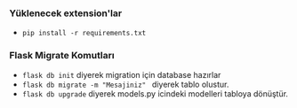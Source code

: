 ### Yüklenecek extension'lar
- `pip install -r requirements.txt`

### Flask Migrate Komutları
- `flask db init` diyerek migration için database hazırlar
- `flask db migrate -m "Mesajiniz" ` diyerek tablo olustur.
- `flask db upgrade` diyerek models.py icindeki modelleri tabloya dönüştür.

